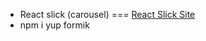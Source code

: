 - React slick (carousel) === [React Slick Site](https://react-slick.neostack.com/)
- npm i yup formik
